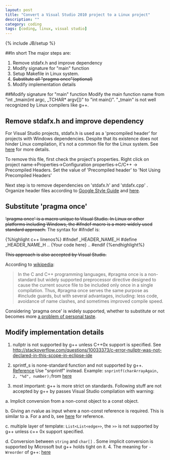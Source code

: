 ```yaml
---
layout: post
title: "Convert a Visual Studio 2010 project to a Linux project"
description: ""
category: coding 
tags: [coding, linux, visual studio]
---
```

{% include JB/setup %}

##In short
The major steps are:

1.	Remove stdafx.h and improve dependency
1.	Modify signature for "main" function
1.	Setup Makefile in Linux system.
1.	<s>Substitute all "pragma once"(optional)</s>
2.	Modify implementation details
	
##Modify signature for "main" function
Modify the main function name from "int _tmain(int argc, _TCHAR* argv[])" to "int main()". "_tmain" is not  well recognized by Linux compilers like g++.

## Remove stdafx.h and improve dependency
For Visual Studio projects, stdafx.h is used as a 'precompiled header' for projects with Windows dependencies. Despite that its existence does not hinder Linux compilation, it's not a common file for the Linux system. See [here](http://stackoverflow.com/questions/4726155/whats-the-use-for-stdafx-h-in-visual-studio) for more details.

To remove this file, first check the project's properties. Right click on project name->Properties->Configuration properties->C/C++ -> Precompiled Headers. Set the value of 'Precompiled header' to 'Not Using Precompiled Headers' 

Next step is to remove dependencies on 'stdafx.h' and 'stdafx.cpp' . Organize header files according to [Google Style Guide](http://google-styleguide.googlecode.com/svn/trunk/cppguide.xml#Header_Files) and [here](http://stackoverflow.com/questions/346058/c-class-header-files-organization).

## Substitute 'pragma once'
<s>'pragma once' is a macro unique to Visual Studio. In Linux or other platforms including Windows, the #ifndef macro is a more widely used standard approach.</s> 
The syntax for #ifndef is:

{%highlight c++ linenos%}
#ifndef _HEADER_NAME_H
#define _HEADER_NAME_H
..
{Your code here}
..
#endif
{%endhighlight%}

<s>This approach is also accepted by Visual Studio.</s>

According to [wikipedia](http://en.wikipedia.org/wiki/Pragma_once): 
>In the C and C++ programming languages, #pragma once is a non-standard but widely supported preprocessor directive designed to cause the current source file to be included only once in a single compilation. Thus, #pragma once serves the same purpose as #include guards, but with several advantages, including: less code, avoidance of name clashes, and sometimes improved compile speed.

Considering 'pragma once' is widely supported, whether to substitute or not becomes more [a problem of personal taste](http://stackoverflow.com/questions/1143936/pragma-once-vs-include-guards).  

## Modify implementation details
1. nullptr is not supported by g++ unless C++0x support is specified. See http://stackoverflow.com/questions/10033373/c-error-nullptr-was-not-declared-in-this-scope-in-eclipse-ide

2. sprintf_s is none-standard function and not supported by g++. [Reference](http://stackoverflow.com/questions/4828228/sprintf-s-was-not-declared-in-this-scope) Use "snprintf" instead.  Example: 
`snprintf(charArrayAgain, 2, "%d", number);`from [here](http://stackoverflow.com/questions/7505500/snprintf-and-sprintf-explanation) 

3.  most important: g++ is more strict on standards. Following stuff are not accepted by g++ by passes Visual Studio compilation with warning:

a.	Implicit conversion from a non-const object to a const object.

b.	Giving an rvalue as input where a non-const reference is required. This is similar to a. For a and b, see [here](http://stackoverflow.com/questions/445570/when-cant-an-object-be-converted-to-a-reference) for reference.

c.	multiple layer of template:  `List<List<edge>>`,  the `>>` is not supported by g++ unless c++ 0x support specified.

d.	Conversion between `string` and `char[]` . Some implicit conversion is supported by Microsoft but g++ holds tight on it.
4.  The meaning for `-Wreorder` of g++: [here](http://stackoverflow.com/questions/1828037/whats-the-point-of-g-wreorder)